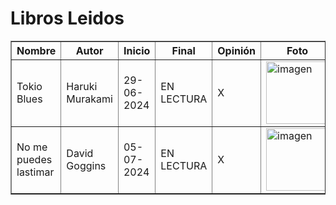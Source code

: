 # Libros Leidos
<body>  
    <table border="1">
        <tr>
            <th>Nombre</th>
            <th>Autor</th>
            <th>Inicio</th>
            <th>Final</th>
            <th>Opinión</th>
            <th>Foto</th>
        </tr>
        <tr>
            <td>Tokio Blues</td>
            <td>Haruki Murakami</td>
            <td>29-06-2024</td>
            <td>EN LECTURA</td>
            <td>X</td>
            <td>
                <a href="https://github.com/SantiagoBaquero/Libros-Leidos/assets/102531445/e8bcd658-672e-4ecd-b521-ad5171b8932f">
                    <img src="https://github.com/SantiagoBaquero/Libros-Leidos/assets/102531445/e8bcd658-672e-4ecd-b521-ad5171b8932f" alt="imagen" width="100">
                </a>
            </td>
        </tr>
        <tr>
            <td>No me puedes lastimar</td>
            <td>David Goggins</td>
            <td>05-07-2024</td>
            <td>EN LECTURA</td>
            <td>X</td>
            <td>
                <a href="https://github.com/SantiagoBaquero/Libros-Leidos/assets/102531445/f61178b5-c6ee-4e31-9d07-b04caa6a1360">
                    <img src="https://github.com/SantiagoBaquero/Libros-Leidos/assets/102531445/f61178b5-c6ee-4e31-9d07-b04caa6a1360" alt="imagen" width="100">
                </a>
            </td>
        </tr>
    </table>
</body>
